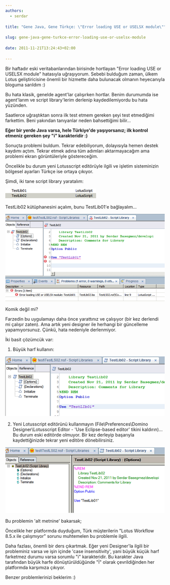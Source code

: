 ```yaml
---
authors:
  - serdar

title: "Gene Java, Gene Türkçe: \"Error loading USE or USELSX module\""

slug: gene-java-gene-turkce-error-loading-use-or-uselsx-module

date: 2011-11-21T13:24:43+02:00

---
```


Bir haftadır eski veritabanlarından birisinde hortlayan "Error loading USE or USELSX module" hatasıyla uğraşıyorum. Sebebi bulduğum zaman, ülkem Lotus geliştiricisine önemli bir hizmette daha bulunacak olmanın heyecanıyla bloguma sarıldım :)
<!-- more -->
Bu hata klasik, genelde agent'lar çalışırken hortlar. Benim durumumda ise agent'larım ve script library'lerim derlenip kaydedilemiyordu bu hata yüzünden.

Saatlerce uğraştıktan sonra ilk test etmem gereken şeyi test etmediğimi farkettim. Beni yakından tanıyanlar neden bahsettiğimi bilir...

**Eğer bir yerde Java varsa, hele Türkiye'de yaşıyorsanız; ilk kontrol etmeniz gereken şey "i" karakteridir :)**

Sonuçta problemi buldum. Tekrar edebiliyorum, dolayısıyla hemen destek kaydımı açtım. Tekrar etmek adına tüm adımları aktarmayacağım ama problemi ekran görüntüleriyle göstereceğim.

Öncelikle bu durum yeni Lotusscript editörüyle ilgili ve işletim sisteminizin bölgesel ayarları Türkçe ise ortaya çıkıyor.

Şimdi, iki tane script library yaratalım:

![Image:Gene Java, Gene Türkçe: "Error loading USE or USELSX module"](../../images/imported/gene-java-gene-turkce-error-loading-use-or-uselsx-module-M2.gif)

TestLib02 kütüphanesini açalım, bunu TestLib01'e bağlayalım...

![Image:Gene Java, Gene Türkçe: "Error loading USE or USELSX module"](../../images/imported/gene-java-gene-turkce-error-loading-use-or-uselsx-module-M3.gif)

Komik değil mi?

Farzedin bu uygulamayı daha önce yarattınız ve çalışıyor (bir kez derlendi mi çalışır zaten). Ama artık yeni designer ile herhangi bir güncelleme yapamıyorsunuz. Çünkü, hata nedeniyle derlenmiyor.

İki basit çözümcük var:

1. Büyük harf kullanın:

![Image:Gene Java, Gene Türkçe: "Error loading USE or USELSX module"](../../images/imported/gene-java-gene-turkce-error-loading-use-or-uselsx-module-M4.gif)

2. Yeni Lotusscript editörünü kullanmayın (File\\Preferences\\Domino Designer\\Lotusscript Editor - 'Use Eclipse-based editor' tikini kaldırın)... Bu durum eski editörde olmuyor. Bir kez derleyip başarıyla kaydettiğinizde tekrar yeni editöre dönebilirsiniz.

![Image:Gene Java, Gene Türkçe: "Error loading USE or USELSX module"](../../images/imported/gene-java-gene-turkce-error-loading-use-or-uselsx-module-M5.gif)

Bu problemin 'alt metnine' bakarsak;

Öncelikle her platformda duyduğum, Türk müşterilerin "Lotus Workflow 8.5.x ile çalışmıyor" sorunu muhtemelen bu problemle ilgili.

Daha fazlası, önemli bir ders çıkartmak. Eğer yeni Designer'la ilgili bir probleminiz varsa ve işin içinde 'case insensitivity', yani büyük küçük harf farketmez durumu varsa sorumlu "i" karakteridir. Bu karakter Java tarafından büyük harfe dönüştürüldüğünde "İ" olarak çevrildiğinden her platformda karşımıza çıkıyor.

Benzer problemlerinizi beklerim :)
